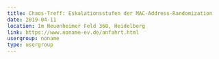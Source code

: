 ```yaml
---
title: Chaos-Treff: Eskalationsstufen der MAC-Address-Randomization
date: 2019-04-11
location: Im Neuenheimer Feld 368, Heidelberg
link: https://www.noname-ev.de/anfahrt.html
usergroup: noname
type: usergroup
---
```

